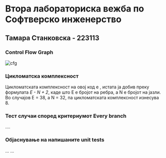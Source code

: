 # Втора лабораториска вежба по Софтверско инженерство

## Тамара Станковска - 223113

### Control Flow Graph
![cfg](https://github.com/TamaraStankovska1/SI_2024_lab2_223113/assets/165705077/f5a13c3b-af75-4a61-b607-a2f39d7a1dcc)

### Цикломатска комплексност
Цикломатската комплексност на овој код е , истата ја добив преку формулата *E - N + 2*, каде што E е бројот на ребра, а N е бројот на јазли. Во случајoв E = 38, a N = 32, па цикломатската комплексност изнесува 8.

### Тест случаи според критериумот Every branch
....

### Објаснување на напишаните unit tests
... ...
